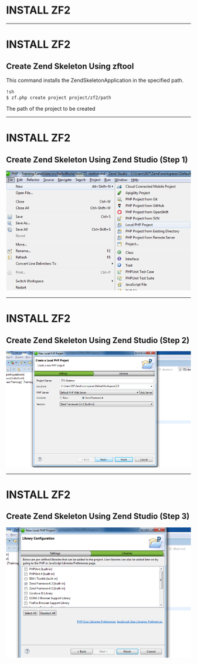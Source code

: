 # INSTALL ZF2

---

# INSTALL ZF2

## Create Zend Skeleton Using zftool 

This command installs the ZendSkeletonApplication in the specified path.

	!sh
	$ zf.php create project project/zf2/path 

 <path> The path of the project to be created

---

# INSTALL ZF2

## Create Zend Skeleton Using Zend Studio (Step 1)

![Landscape](../../../img/chooseLocalProject.png)

---

# INSTALL ZF2

## Create Zend Skeleton Using Zend Studio (Step 2)

![Landscape](../../../img/renameProject.png)

---

# INSTALL ZF2

## Create Zend Skeleton Using Zend Studio (Step 3)


![Landscape](../../../img/choosezf2.png)
